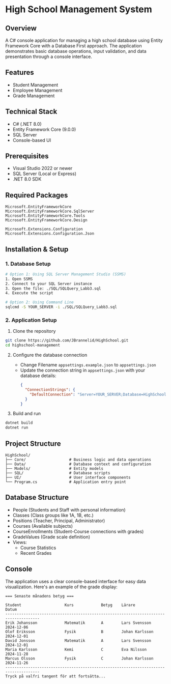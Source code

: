﻿# High School Management System

## Overview
A C# console application for managing a high school database using Entity Framework Core with a Database First approach. The application demonstrates basic database operations, input validation, and data presentation through a console interface.

## Features
- Student Management
- Employee Management
- Grade Management

## Technical Stack
- C# (.NET 8.0)
- Entity Framework Core (9.0.0)
- SQL Server
- Console-based UI

## Prerequisites
- Visual Studio 2022 or newer
- SQL Server (Local or Express)
- .NET 8.0 SDK

## Required Packages
```shell
Microsoft.EntityFrameworkCore
Microsoft.EntityFrameworkCore.SqlServer
Microsoft.EntityFrameworkCore.Tools
Microsoft.EntityFrameworkCore.Design

Microsoft.Extensions.Configuration
Microsoft.Extensions.Configuration.Json
```

## Installation & Setup

### 1. Database Setup
```bash
# Option 1: Using SQL Server Management Studio (SSMS)
1. Open SSMS
2. Connect to your SQL Server instance
3. Open the file: ./SQL/SQLQuery_Labb3.sql
4. Execute the script

# Option 2: Using Command Line
sqlcmd -S YOUR_SERVER -i ./SQL/SQLQuery_Labb3.sql
```

### 2. Application Setup
1. Clone the repository
```bash
git clone https://github.com/JBrannelid/HighSchool.git
cd highschool-management
```

2. Configure the database connection
   - Change Filename `appsettings.example.json` to `appsettings.json`
   - Update the connection string in `appsettings.json` with your database details:
     ```json
     {
       "ConnectionStrings": {
         "DefaultConnection": "Server=YOUR_SERVER;Database=HighSchool;Trusted_Connection=True;TrustServerCertificate=True;"
       }
     }
     ```

3. Build and run
```bash
dotnet build
dotnet run
```

## Project Structure
```
HighSchool/
├── Core/                   # Business logic and data operations
├── Data/                   # Database context and configuration
├── Models/                 # Entity models
├── SQL/                    # Database scripts
├── UI/                     # User interface components
└── Program.cs              # Application entry point
```

## Database Structure
- People (Students and Staff with personal information)
- Classes (Class groups like 1A, 1B, etc.)
- Positions (Teacher, Principal, Administrator)
- Courses (Available subjects)
- CourseEnrollments (Student-Course connections with grades)
- GradeValues (Grade scale definition)
- Views:
  - Course Statistics
  - Recent Grades

## Console
The application uses a clear console-based interface for easy data visualization. Here's an example of the grade display:

```
=== Senaste månadens betyg ===

Student                   Kurs            Betyg    Lärare               Datum
-------------------------------------------------------------------------------------
Erik Johansson            Matematik       A        Lars Svensson        2024-12-06
Olof Eriksson             Fysik           B        Johan Karlsson       2024-12-01
David Jonsson             Matematik       A        Lars Svensson        2024-12-01
Maria Karlsson            Kemi            C        Eva Nilsson          2024-11-28
Marcus Olsson             Fysik           C        Johan Karlsson       2024-11-26
-------------------------------------------------------------------------------------
Tryck på valfri tangent för att fortsätta...
```

